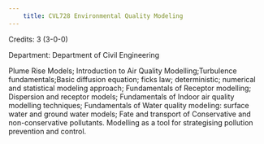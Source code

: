 ```yaml
---
    title: CVL728 Environmental Quality Modeling
---
```

Credits: 3 (3-0-0)

Department: Department of Civil Engineering

Plume Rise Models; Introduction to Air Quality Modelling;Turbulence fundamentals;Basic diffusion equation; ficks law; deterministic; numerical and statistical modeling approach; Fundamentals of Receptor modelling; Dispersion and receptor models; Fundamentals of Indoor air quality modelling techniques; Fundamentals of Water quality modeling: surface water and ground water models; Fate and transport of Conservative and non-conservative pollutants. Modelling as a tool for strategising pollution prevention and control.